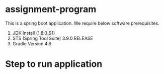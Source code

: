 # assignment-program

This is a spring boot application.
We require below software prerequisites.

1) JDK Install (1.8.0_91)
2) STS (Spring Tool Suite) 3.9.0.RELEASE
3) Gradle Version 4.6

# Step to run application
